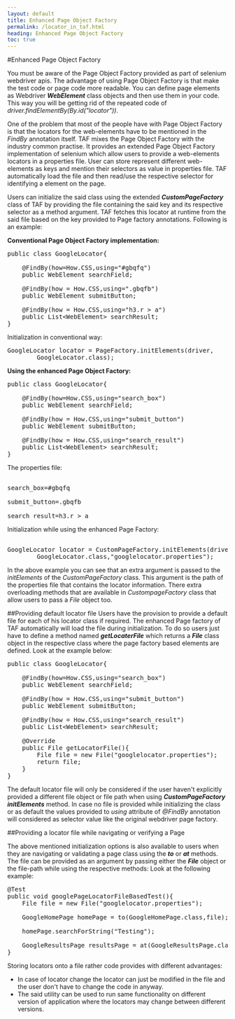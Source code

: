 ```yaml
---
layout: default
title: Enhanced Page Object Factory
permalink: /locator_in_taf.html
heading: Enhanced Page Object Factory
toc: true
---
```


#Enhanced Page Object Factory

You must be aware of the Page Object Factory provided as part of selenium webdriver apis. The advantage of using Page Object Factory is that make the test code or page code more readable. You can define page elements as Webdriver _**WebElement**_ class objects and then use them in your code. This way you will be getting rid of the repeated code of _driver.findElementBy(By.id("locator"))_.

One of the problem that most of the people have with Page Object Factory is that the locators for the web-elements have to be mentioned in the _FindBy_ annotation itself. 
TAF mixes the Page Object Factory with the industry common practise. It provides an extended Page Object Factory implementation of selenium which allow users to provide a web-elements locators in a properties file. User can store represent different web-elements as keys and mention their selectors as value in properties file. TAF automatically load the file and then read/use the respective selector for identifying a element on the page.
 
Users can initialize the said class using the extended _**CustomPageFactory**_ class of TAF by providing the file containing the said key and its respective selector as a method argument. 
TAF fetches this locator at runtime from the said file based on the key provided to Page factory annotations. Following is an example:

**Conventional Page Object Factory implementation:**

<pre class="brush: java;">
public class GoogleLocator{
	
	@FindBy(how=How.CSS,using="#gbqfq")
	public WebElement searchField;
	
	@FindBy(how = How.CSS,using=".gbqfb")
	public WebElement submitButton;
	
	@FindBy(how = How.CSS,using="h3.r > a")
	public List&lt;WebElement&gt; searchResult;
}
</pre>

Initialization in conventional way:

<pre class="brush: java;">
GoogleLocator locator = PageFactory.initElements(driver,
		GoogleLocator.class); 
</pre>

**Using the enhanced Page Object Factory:**

<pre class="brush: java;">
public class GoogleLocator{
	
	@FindBy(how=How.CSS,using="search_box")
	public WebElement searchField;
	
	@FindBy(how = How.CSS,using="submit_button")
	public WebElement submitButton;
	
	@FindBy(how = How.CSS,using="search_result")
	public List&lt;WebElement&gt; searchResult;
}
</pre>
The properties file:

<pre class="brush: java;">

search_box=#gbqfq

submit_button=.gbqfb

search_result=h3.r > a
</pre>

Initialization while using the enhanced Page Factory:

<pre class="brush: java;">

GoogleLocator locator = CustomPageFactory.initElements(driver, 
		GoogleLocator.class,"googlelocator.properties"); 
</pre>

In the above example you can see that an extra argument is passed to the _initElements_ of the _CustomPageFactory_ class. This argument is the path of the properties file that contains the locator information. There extra overloading methods that are available in _CustompageFactory_ class that allow users to pass a _File_ object too.

<a name="default_file"> </a>

##Providing default locator file
Users have the provision to provide a default file for each of his locator class if required. The enhanced Page factory of TAF automatically will load the file during initialization. To do so users just have to define a method named _**getLocaterFile**_ which returns a _**File**_ class object in the respective class where the page factory based elements are defined. Look at the example below:

<pre class="brush: java;">
public class GoogleLocator{
	
	@FindBy(how=How.CSS,using="search_box")
	public WebElement searchField;
	
	@FindBy(how = How.CSS,using="submit_button")
	public WebElement submitButton;
	
	@FindBy(how = How.CSS,using="search_result")
	public List&lt;WebElement&gt; searchResult;
	
	@Override
	public File getLocatorFile(){
		File file = new File("googlelocator.properties");
		return file;		
	}
}
</pre>

The default locator file will only be considered if the user haven't explicitly provided a different file object or file path when using _**CustomPageFactory**_  _**initElements**_ method. In case no file is provided while initializing the class or as default the values provided to _using_ attribute of _@FindBy_ annotation will considered as selector value like the original webdriver page factory.

<a name="runtime_file"> </a>

##Providing a locator file while navigating or verifying a Page	

The above mentioned initialization options is also available to users when they are navigating or validating a page class using the _**to**_ or _**at**_ methods. The file can be provided as an argument by passing either the _**File**_ object or the file-path while using the respective methods: Look at the following example:

<pre class="brush: java;">
@Test
public void googlePageLocatorFileBasedTest(){
	File file = new File("googlelocator.properties");
		
	GoogleHomePage homePage = to(GoogleHomePage.class,file);
		
	homePage.searchForString("Testing");
	
	GoogleResultsPage resultsPage = at(GoogleResultsPage.class,file);
}
</pre>

Storing locators onto a file rather code provides with different advantages:
- In case of locator change the locator can just be modified in the file and the user don't have to change the code in anyway.
- The said utility can be used to run same functionality on different version of application where the locators may change between different versions.

